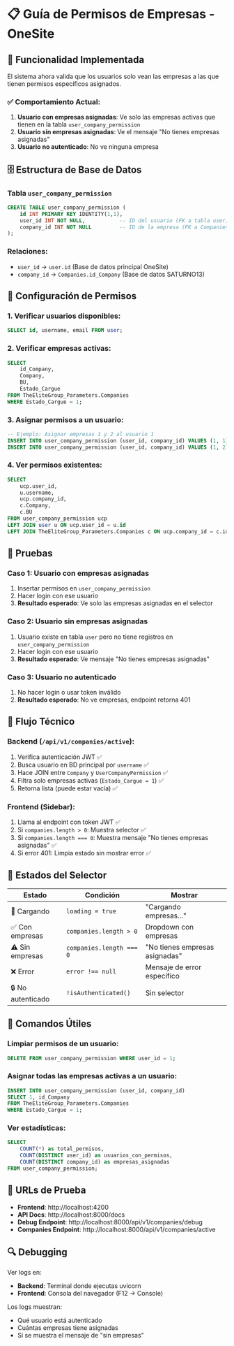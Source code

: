 # 📋 Guía de Permisos de Empresas - OneSite

## 🎯 Funcionalidad Implementada

El sistema ahora valida que los usuarios solo vean las empresas a las que tienen permisos específicos asignados.

### ✅ **Comportamiento Actual:**

1. **Usuario con empresas asignadas**: Ve solo las empresas activas que tienen en la tabla `user_company_permission`
2. **Usuario sin empresas asignadas**: Ve el mensaje "No tienes empresas asignadas"
3. **Usuario no autenticado**: No ve ninguna empresa

## 🗄️ Estructura de Base de Datos

### Tabla `user_company_permission`
```sql
CREATE TABLE user_company_permission (
    id INT PRIMARY KEY IDENTITY(1,1),
    user_id INT NOT NULL,           -- ID del usuario (FK a tabla user)
    company_id INT NOT NULL         -- ID de la empresa (FK a Companies.id_Company)
);
```

### Relaciones:
- `user_id` → `user.id` (Base de datos principal OneSite)
- `company_id` → `Companies.id_Company` (Base de datos SATURNO13)

## 🔧 Configuración de Permisos

### 1. **Verificar usuarios disponibles:**
```sql
SELECT id, username, email FROM user;
```

### 2. **Verificar empresas activas:**
```sql
SELECT 
    id_Company, 
    Company, 
    BU, 
    Estado_Cargue 
FROM TheEliteGroup_Parameters.Companies 
WHERE Estado_Cargue = 1;
```

### 3. **Asignar permisos a un usuario:**
```sql
-- Ejemplo: Asignar empresas 1 y 2 al usuario 1
INSERT INTO user_company_permission (user_id, company_id) VALUES (1, 1);
INSERT INTO user_company_permission (user_id, company_id) VALUES (1, 2);
```

### 4. **Ver permisos existentes:**
```sql
SELECT 
    ucp.user_id,
    u.username,
    ucp.company_id,
    c.Company,
    c.BU
FROM user_company_permission ucp
LEFT JOIN user u ON ucp.user_id = u.id  
LEFT JOIN TheEliteGroup_Parameters.Companies c ON ucp.company_id = c.id_Company;
```

## 🧪 Pruebas

### **Caso 1: Usuario con empresas asignadas**
1. Insertar permisos en `user_company_permission`
2. Hacer login con ese usuario
3. **Resultado esperado**: Ve solo las empresas asignadas en el selector

### **Caso 2: Usuario sin empresas asignadas**
1. Usuario existe en tabla `user` pero no tiene registros en `user_company_permission`
2. Hacer login con ese usuario
3. **Resultado esperado**: Ve mensaje "No tienes empresas asignadas"

### **Caso 3: Usuario no autenticado**
1. No hacer login o usar token inválido
2. **Resultado esperado**: No ve empresas, endpoint retorna 401

## 🔄 Flujo Técnico

### Backend (`/api/v1/companies/active`):
1. Verifica autenticación JWT ✅
2. Busca usuario en BD principal por `username` ✅
3. Hace JOIN entre `Company` y `UserCompanyPermission` ✅
4. Filtra solo empresas activas (`Estado_Cargue = 1`) ✅
5. Retorna lista (puede estar vacía) ✅

### Frontend (Sidebar):
1. Llama al endpoint con token JWT ✅
2. Si `companies.length > 0`: Muestra selector ✅
3. Si `companies.length === 0`: Muestra mensaje "No tienes empresas asignadas" ✅
4. Si error 401: Limpia estado sin mostrar error ✅

## 🎨 Estados del Selector

| Estado | Condición | Mostrar |
|--------|-----------|---------|
| 🔄 Cargando | `loading = true` | "Cargando empresas..." |
| ✅ Con empresas | `companies.length > 0` | Dropdown con empresas |
| ⚠️ Sin empresas | `companies.length === 0` | "No tienes empresas asignadas" |
| ❌ Error | `error !== null` | Mensaje de error específico |
| 🔒 No autenticado | `!isAuthenticated()` | Sin selector |

## 📝 Comandos Útiles

### Limpiar permisos de un usuario:
```sql
DELETE FROM user_company_permission WHERE user_id = 1;
```

### Asignar todas las empresas activas a un usuario:
```sql
INSERT INTO user_company_permission (user_id, company_id)
SELECT 1, id_Company 
FROM TheEliteGroup_Parameters.Companies 
WHERE Estado_Cargue = 1;
```

### Ver estadísticas:
```sql
SELECT 
    COUNT(*) as total_permisos,
    COUNT(DISTINCT user_id) as usuarios_con_permisos,
    COUNT(DISTINCT company_id) as empresas_asignadas
FROM user_company_permission;
```

## 🚀 URLs de Prueba

- **Frontend**: http://localhost:4200
- **API Docs**: http://localhost:8000/docs
- **Debug Endpoint**: http://localhost:8000/api/v1/companies/debug
- **Companies Endpoint**: http://localhost:8000/api/v1/companies/active

## 🔍 Debugging

Ver logs en:
- **Backend**: Terminal donde ejecutas uvicorn
- **Frontend**: Consola del navegador (F12 → Console)

Los logs muestran:
- Qué usuario está autenticado
- Cuántas empresas tiene asignadas
- Si se muestra el mensaje de "sin empresas"